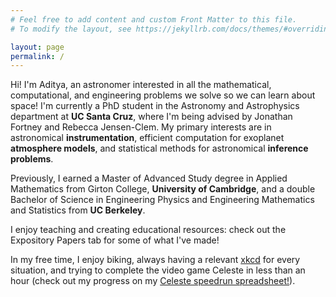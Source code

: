 ```yaml
---
# Feel free to add content and custom Front Matter to this file.
# To modify the layout, see https://jekyllrb.com/docs/themes/#overriding-theme-defaults

layout: page
permalink: /
---
```


Hi! I'm Aditya, an astronomer interested in all the mathematical, computational, and engineering problems we solve so we can learn about space! I'm currently a PhD student in the Astronomy and Astrophysics department at **UC Santa Cruz**, where I'm being advised by Jonathan Fortney and Rebecca Jensen-Clem. My primary interests are in astronomical **instrumentation**, efficient computation for exoplanet **atmosphere models**, and statistical methods for astronomical **inference problems**.

Previously, I earned a Master of Advanced Study degree in Applied Mathematics from Girton College, **University of Cambridge**, and a double Bachelor of Science in Engineering Physics and Engineering Mathematics and Statistics from **UC Berkeley**.

I enjoy teaching and creating educational resources: check out the Expository Papers tab for some of what I've made!

In my free time, I enjoy biking, always having a relevant [xkcd](https://xkcd.com) for every situation, and trying to complete the video game Celeste in less than an hour (check out my progress on my [Celeste speedrun spreadsheet!](https://docs.google.com/spreadsheets/d/1gWFdwIKdzrLu4wbeL0z8x4fIxxiGERNaUtC5of7R6O0/edit#gid=0)).
